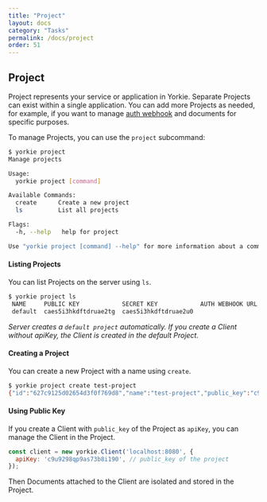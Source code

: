 ```yaml
---
title: "Project"
layout: docs
category: "Tasks"
permalink: /docs/project
order: 51
---
```


## Project

Project represents your service or application in Yorkie. Separate Projects can exist within a single application. You can add more Projects as needed, for example, if you want to manage [auth webhook](/docs/auth-webhook) and documents for specific purposes.

To manage Projects, you can use the `project` subcommand:

```bash
$ yorkie project
Manage projects

Usage:
  yorkie project [command]

Available Commands:
  create      Create a new project
  ls          List all projects

Flags:
  -h, --help   help for project

Use "yorkie project [command] --help" for more information about a command.
```

#### Listing Projects

You can list Projects on the server using `ls`.

```bash
$ yorkie project ls
 NAME     PUBLIC KEY            SECRET KEY            AUTH WEBHOOK URL  AUTH WEBHOOK METHODS  CREATED AT
 default  caes5i3hkdftdruae2tg  caes5i3hkdftdruae2u0                    []                    2 minutes
```

*Server creates a `default project` automatically. If you create a Client without apiKey, the Client is created in the default Project.*

#### Creating a Project

You can create a new Project with a name using `create`.

```bash
$ yorkie project create test-project
{"id":"627c9125d02654d3f0f769d8","name":"test-project","public_key":"c9u9298qp9as73b8i190","secret_key":"c9u9298qp9as73b8i19g","auth_webhook_url":"","auth_webhook_methods":null,"created_at":"2022-05-12T04:46:29.781052056Z"}
```

#### Using Public Key

If you create a Client with `public_key` of the Project as `apiKey`, you can manage the Client in the Project.

```javascript
const client = new yorkie.Client('localhost:8080', {
  apiKey: 'c9u9298qp9as73b8i190', // public_key of the project
});
```
Then Documents attached to the Client are isolated and stored in the Project.
